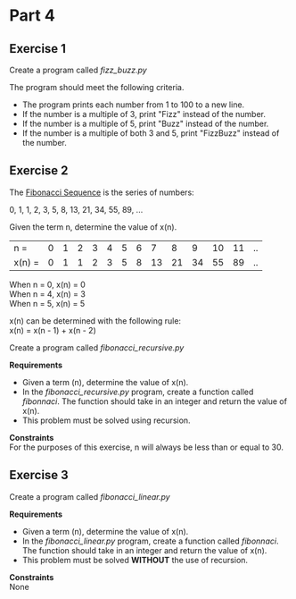 # Part 4


## Exercise 1

Create a program called *fizz_buzz.py*

The program should meet the following criteria.

* The program prints each number from 1 to 100 to a new line.
* If the number is a multiple of 3, print "Fizz" instead of the number.
* If the number is a multiple of 5, print "Buzz" instead of the number.
* If the number is a multiple of both 3 and 5, print "FizzBuzz" instead of the number.


## Exercise 2

The [Fibonacci Sequence](https://www.mathsisfun.com/numbers/fibonacci-sequence.html) is the series of numbers:

0, 1, 1, 2, 3, 5, 8, 13, 21, 34, 55, 89, ...

Given the term n, determine the value of x(n).

|         |   |   |   |   |   |   |   |    |    |    |    |    |    |
| ------- | - | - | - | - | - | - | - | -- | -- | -- | -- | -- | -- |
| n =     | 0 | 1 | 2 | 3 | 4 | 5 | 6 | 7  | 8  | 9  | 10 | 11 | .. |
| x(n) =  | 0 | 1 | 1 | 2 | 3 | 5 | 8 | 13 | 21 | 34 | 55 | 89 | .. |

When n = 0, x(n) = 0  
When n = 4, x(n) = 3  
When n = 5, x(n) = 5  

x(n) can be determined with the following rule:  
x(n) = x(n - 1) + x(n - 2)

Create a program called *fibonacci_recursive.py*

**Requirements**

* Given a term (n), determine the value of x(n).
* In the *fibonacci_recursive.py* program, create a function called *fibonnaci*. The function should take in an integer and return the value of x(n).
* This problem must be solved using recursion. 

**Constraints**  
For the purposes of this exercise, n will always be less than or equal to 30.

## Exercise 3

Create a program called *fibonacci_linear.py*

**Requirements**

* Given a term (n), determine the value of x(n).
* In the *fibonacci_linear.py* program, create a function called *fibonnaci*. The function should take in an integer and return the value of x(n).
* This problem must be solved **WITHOUT** the use of recursion. 

**Constraints**  
None